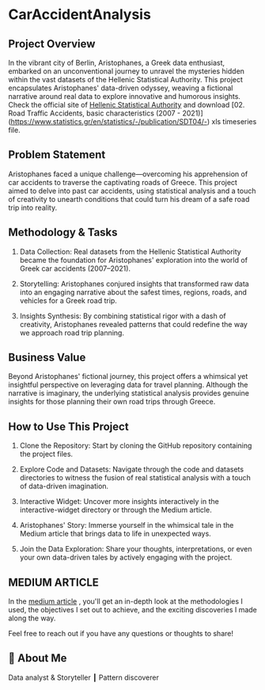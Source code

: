 # CarAccidentAnalysis

## Project Overview

In the vibrant city of Berlin, Aristophanes, a Greek data enthusiast, embarked on an unconventional journey to unravel the mysteries hidden within the vast datasets of the Hellenic Statistical Authority. This project encapsulates Aristophanes' data-driven odyssey, weaving a fictional narrative around real data to explore innovative and humorous insights. Check the official site of [
Hellenic Statistical Authority](https://www.statistics.gr/en/statistics/-/publication/SDT04/-) and download [02. Road Traffic Accidents, basic characteristics (2007 - 2021)] (https://www.statistics.gr/en/statistics/-/publication/SDT04/-) xls timeseries file.

## Problem Statement
Aristophanes faced a unique challenge—overcoming his apprehension of car accidents to traverse the captivating roads of Greece. This project aimed to delve into past car accidents, using statistical analysis and a touch of creativity to unearth conditions that could turn his dream of a safe road trip into reality.

## Methodology & Tasks

1. Data Collection: 
 Real datasets from the Hellenic Statistical Authority became the foundation for Aristophanes' exploration into the world of Greek car accidents (2007–2021).

2. Storytelling:
   Aristophanes conjured insights that transformed raw data into an engaging narrative about the safest times, regions, roads, and vehicles for a Greek road trip.

3. Insights Synthesis:  By combining statistical rigor with a dash of creativity, Aristophanes revealed patterns that could redefine the way we approach road trip planning.

   
## Business Value

Beyond Aristophanes' fictional journey, this project offers a whimsical yet insightful perspective on leveraging data for travel planning. Although the narrative is imaginary, the underlying statistical analysis provides genuine insights for those planning their own road trips through Greece.

## How to Use This Project

1. Clone the Repository: Start by cloning the GitHub repository containing the project files.

2. Explore Code and Datasets: Navigate through the code and datasets directories to witness the fusion of real statistical analysis with a touch of data-driven imagination.

3. Interactive Widget: Uncover more insights interactively in the interactive-widget directory or through the Medium article.

4. Aristophanes' Story: Immerse yourself in the whimsical tale in the Medium article that brings data to life in unexpected ways.

5. Join the Data Exploration: Share your thoughts, interpretations, or even your own data-driven tales by actively engaging with the project.

## MEDIUM ARTICLE

In the [medium article](https://medium.com/@dimmakriss/natural-language-processing-and-sentiment-analysis-on-music-lyrics-7af53192945b)
, you'll get an in-depth look at the methodologies I used, the objectives I set out to achieve, and the exciting discoveries I made along the way. 

Feel free to reach out if you have any questions or thoughts to share! 

## 🚀 About Me
Data analyst & Storyteller ┃ Pattern discoverer 
